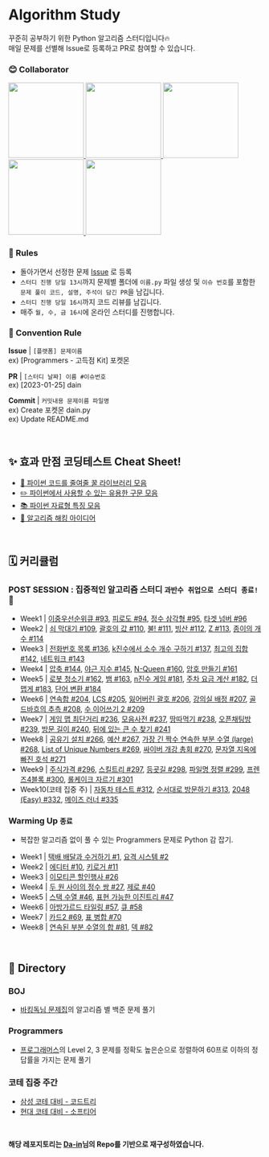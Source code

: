 # Algorithm Study

꾸준히 공부하기 위한 Python 알고리즘 스터디입니다🔥  
매일 문제를 선별해 Issue로 등록하고 PR로 참여할 수 있습니다.

### 😊 Collaborator
<div>
  <a href="https://github.com/ksumini">
    <img src="https://avatars.githubusercontent.com/u/70088803?v=4" width="150" style="max-width: 100%;">
  </a>
  <a href="https://github.com/y2r1m">
    <img src="https://avatars.githubusercontent.com/u/69053602?v=4" width="150" style="max-width: 100%;">
  </a>
  <a href="https://github.com/limstonestone">
    <img src="https://avatars.githubusercontent.com/u/86715604?v=4" width="150" style="max-width: 100%;">
  </a>
  <a href="https://github.com/Woo-Yeol">
    <img src="https://avatars.githubusercontent.com/u/63551948?v=4" width="150" style="max-width: 100%;">
  </a>
  <a href="https://github.com/zsmalla">
    <img src="https://avatars.githubusercontent.com/u/72483874?v=4" width="150" style="max-width: 100%;">
  </a>
</div>

### 📢 Rules

- 돌아가면서 선정한 문제 [Issue](https://github.com/RecoRecoNi/Algorithm-Study/issues) 로 등록
- `스터디 진행 당일 13시`까지 문제별 폴더에 `이름.py` 파일 생성 및 `이슈 번호`를 포함한 `문제 풀이 코드, 설명, 주석이 담긴 PR`을 남깁니다.
- `스터디 진행 당일 16시`까지 코드 리뷰를 남깁니다.
- 매주 `월, 수, 금 16시`에 온라인 스터디를 진행합니다.
<!-- `오전 10시` 온라인 스터디에서 `코드 리뷰` 및 `문제 선정` _주말, 공휴일 제외_ -->


<!-- > 🚨 실패시 벌금 2배씩 증가 `1000*(2^n)` 취업 후 일괄 납부😊 중도 포기시 누적 벌금 \* 10배   -->
<!-- > 유고 사유 | 익일 코딩테스트 및 면접, 질병(인증 필요) -->

### 🌈 Convention Rule

**Issue** | `[플랫폼] 문제이름`  
ex) [Programmers - 고득점 Kit] 포켓몬

**PR** | `[스터디 날짜] 이름 #이슈번호`  
ex) [2023-01-25] dain

**Commit** | `커밋내용 문제이름 파일명`  
ex) Create 포켓몬 dain.py  
ex) Update README.md

<br/>

## ✨ 효과 만점 코딩테스트 Cheat Sheet!

- [🍯 파이썬 코드를 줄여줄 꿀 라이브러리 모음](./%E2%9C%A8%20%ED%9A%A8%EA%B3%BC%20%EB%A7%8C%EC%A0%90%20%EC%BD%94%EB%94%A9%ED%85%8C%EC%8A%A4%ED%8A%B8%20Cheat%20Sheet!/%F0%9F%8D%AF%20%EC%BD%94%EB%93%9C%EB%A5%BC%20%EC%A4%84%EC%97%AC%EC%A4%84%20%EA%BF%80%20%EB%9D%BC%EC%9D%B4%EB%B8%8C%EB%9F%AC%EB%A6%AC%20%EB%AA%A8%EC%9D%8C.md)
- [✏️ 파이썬에서 사용할 수 있는 유용한 구문 모음](./%E2%9C%A8%20%ED%9A%A8%EA%B3%BC%20%EB%A7%8C%EC%A0%90%20%EC%BD%94%EB%94%A9%ED%85%8C%EC%8A%A4%ED%8A%B8%20Cheat%20Sheet!/%E2%9C%8F%EF%B8%8F%20%ED%8C%8C%EC%9D%B4%EC%8D%AC%EC%97%90%EC%84%9C%20%EC%82%AC%EC%9A%A9%ED%95%A0%20%EC%88%98%20%EC%9E%88%EB%8A%94%20%EC%9C%A0%EC%9A%A9%ED%95%9C%20%EA%B5%AC%EB%AC%B8%20%EB%AA%A8%EC%9D%8C.md)
- [📚 파이썬 자료형 특징 모음](./%E2%9C%A8%20%ED%9A%A8%EA%B3%BC%20%EB%A7%8C%EC%A0%90%20%EC%BD%94%EB%94%A9%ED%85%8C%EC%8A%A4%ED%8A%B8%20Cheat%20Sheet!/%F0%9F%93%9A%20%ED%8C%8C%EC%9D%B4%EC%8D%AC%20%EC%9E%90%EB%A3%8C%ED%98%95%20%ED%8A%B9%EC%A7%95%20%EB%AA%A8%EC%9D%8C.md)
- [🚀 알고리즘 해킹 아이디어](./%E2%9C%A8%20%ED%9A%A8%EA%B3%BC%20%EB%A7%8C%EC%A0%90%20%EC%BD%94%EB%94%A9%ED%85%8C%EC%8A%A4%ED%8A%B8%20Cheat%20Sheet!/%F0%9F%9A%80%20%EC%95%8C%EA%B3%A0%EB%A6%AC%EC%A6%98%20%ED%95%B4%ED%82%B9%20%EC%95%84%EC%9D%B4%EB%94%94%EC%96%B4.md)

<br/>

## 🗓️ 커리큘럼

### POST SESSION : 집중적인 알고리즘 스터디 `과반수 취업으로 스터디 종료!`🥳
- Week1 | [이중우선순위큐 #93](https://github.com/RecoRecoNi/Algorithm-Study/issues/93), [피로도 #94](https://github.com/RecoRecoNi/Algorithm-Study/issues/94), [정수 삼각형 #95](https://github.com/RecoRecoNi/Algorithm-Study/issues/95), [타겟 넘버 #96](https://github.com/RecoRecoNi/Algorithm-Study/issues/96)
- Week2 | [쇠 막대기 #109](https://github.com/RecoRecoNi/Algorithm-Study/issues/109), [괄호의 값 #110](https://github.com/RecoRecoNi/Algorithm-Study/issues/110), [불! #111](https://github.com/RecoRecoNi/Algorithm-Study/issues/111), [빙산 #112](https://github.com/RecoRecoNi/Algorithm-Study/issues/112), [Z #113](https://github.com/RecoRecoNi/Algorithm-Study/issues/113), [종이의 개수 #114](https://github.com/RecoRecoNi/Algorithm-Study/issues/114)
- Week3 | [전화번호 목록 #136](https://github.com/RecoRecoNi/Algorithm-Study/issues/136), [k진수에서 소수 개수 구하기 #137](https://github.com/RecoRecoNi/Algorithm-Study/issues/137), [최고의 집합 #142](https://github.com/RecoRecoNi/Algorithm-Study/issues/142), [네트워크 #143](https://github.com/RecoRecoNi/Algorithm-Study/issues/143)
- Week4 | [압축 #144](https://github.com/RecoRecoNi/Algorithm-Study/issues/144), [야근 지수 #145](https://github.com/RecoRecoNi/Algorithm-Study/issues/145), [N-Queen #160](https://github.com/RecoRecoNi/Algorithm-Study/issues/160), [암호 만들기 #161](https://github.com/RecoRecoNi/Algorithm-Study/issues/161)
- Week5 | [로봇 청소기 #162](https://github.com/RecoRecoNi/Algorithm-Study/issues/162), [뱀 #163](https://github.com/RecoRecoNi/Algorithm-Study/issues/163), [n진수 게임 #181](https://github.com/RecoRecoNi/Algorithm-Study/issues/181), [주차 요금 계산 #182](https://github.com/RecoRecoNi/Algorithm-Study/issues/182), [더 맵게 #183](https://github.com/RecoRecoNi/Algorithm-Study/issues/183), [단어 변환 #184](https://github.com/RecoRecoNi/Algorithm-Study/issues/184)
- Week6 | [연속합 #204](https://github.com/RecoRecoNi/Algorithm-Study/issues/204), [LCS #205](https://github.com/RecoRecoNi/Algorithm-Study/issues/205), [잃어버린 괄호 #206](https://github.com/RecoRecoNi/Algorithm-Study/issues/206), [강의실 배정 #207](https://github.com/RecoRecoNi/Algorithm-Study/issues/207), [골드바흐의 추측 #208](https://github.com/RecoRecoNi/Algorithm-Study/issues/208), [수 이어쓰기 2 #209](https://github.com/RecoRecoNi/Algorithm-Study/issues/209)
- Week7 | [게임 맵 최단거리 #236](https://github.com/RecoRecoNi/Algorithm-Study/issues/236), [모음사전 #237](https://github.com/RecoRecoNi/Algorithm-Study/issues/237), [땅따먹기 #238](https://github.com/RecoRecoNi/Algorithm-Study/issues/238), [오픈채팅방 #239](https://github.com/RecoRecoNi/Algorithm-Study/issues/239), [방문 길이 #240](https://github.com/RecoRecoNi/Algorithm-Study/issues/240), [뒤에 있는 큰 수 찾기 #241](https://github.com/RecoRecoNi/Algorithm-Study/issues/241)
- Week8 | [공유기 설치 #266](https://github.com/RecoRecoNi/Algorithm-Study/issues/266), [예산 #267](https://github.com/RecoRecoNi/Algorithm-Study/issues/267), [가장 긴 짝수 연속한 부분 수열 (large) #268](https://github.com/RecoRecoNi/Algorithm-Study/issues/268), [List of Unique Numbers #269](https://github.com/RecoRecoNi/Algorithm-Study/issues/269), [싸이버 개강 총회 #270](https://github.com/RecoRecoNi/Algorithm-Study/issues/270), [문자열 지옥에 빠진 호석 #271](https://github.com/RecoRecoNi/Algorithm-Study/issues/271)
- Week9 | [주식가격 #296](https://github.com/RecoRecoNi/Algorithm-Study/issues/296), [스킬트리 #297](https://github.com/RecoRecoNi/Algorithm-Study/issues/297), [등굣길 #298](https://github.com/RecoRecoNi/Algorithm-Study/issues/298), [파일명 정렬 #299](https://github.com/RecoRecoNi/Algorithm-Study/issues/299), [프렌즈4블록 #300](https://github.com/RecoRecoNi/Algorithm-Study/issues/300), [롤케이크 자르기 #301](https://github.com/RecoRecoNi/Algorithm-Study/issues/301)
- Week10(코테 집중 주) | [자동차 테스트 #312](https://github.com/RecoRecoNi/Algorithm-Study/issues/312), [순서대로 방문하기 #313](https://github.com/RecoRecoNi/Algorithm-Study/issues/313), [2048 (Easy) #332](https://github.com/RecoRecoNi/Algorithm-Study/issues/332), [메이즈 러너 #335](https://github.com/RecoRecoNi/Algorithm-Study/issues/335)




### Warming Up `종료`

- 복잡한 알고리즘 없이 풀 수 있는 Programmers 문제로 Python 감 잡기.

<!-- ex) Week1 | [Problem #1](link) [Problem #2](link) -->
- Week1 | [택배 배달과 수거하기 #1](https://github.com/RecoRecoNi/Algorithm-Study/issues/1), [요격 시스템 #2](https://github.com/RecoRecoNi/Algorithm-Study/issues/2)
- Week2 | [에디터 #10](https://github.com/RecoRecoNi/Algorithm-Study/issues/10), [키로거 #11](https://github.com/RecoRecoNi/Algorithm-Study/issues/11)
- Week3 | [이모티콘 할인행사 #26](https://github.com/RecoRecoNi/Algorithm-Study/issues/26) 
- Week4 | [두 원 사이의 정수 쌍 #27](https://github.com/RecoRecoNi/Algorithm-Study/issues/27), [제로 #40](https://github.com/RecoRecoNi/Algorithm-Study/issues/40)
- Week5 | [스택 수열 #46](https://github.com/RecoRecoNi/Algorithm-Study/issues/46), [표현 가능한 이진트리 #47](https://github.com/RecoRecoNi/Algorithm-Study/issues/47)
- Week6 | [아방가르드 타일링 #57](https://github.com/RecoRecoNi/Algorithm-Study/issues/57), [큐 #58](https://github.com/RecoRecoNi/Algorithm-Study/issues/58)
- Week7 | [카드2 #69](https://github.com/RecoRecoNi/Algorithm-Study/issues/69), [표 병합 #70](https://github.com/RecoRecoNi/Algorithm-Study/issues/70)
- Week8 | [연속된 부분 수열의 합 #81](https://github.com/RecoRecoNi/Algorithm-Study/issues/81), [덱 #82](https://github.com/RecoRecoNi/Algorithm-Study/issues/82)

<!-- ### Programmers - 고득점 Kit

- 매일 다른 카테고리 문제를 선별하여 풀기 -->
<!-- - Day4 | [폰켓몬 #1], [올바른 괄호 #2], [같은 숫자는 싫어 #30]
- Day5 | [더 맵게 #34], [K번째수 #35], [가장 큰 수 #36]
- Day6 | [최소 직사각형 #42], [소수 찾기 #43], [조이스틱 #44]
- Day7 | [체육복 #50], [N으로 표현 #51]
- Day8 | [타겟 넘버 #57], [입국심사 #58]
- Day9 | [가장 먼 노드 #65]
- Day10 | [전화번호 목록 #71], [기능개발 #72]
- Day11 | [디스크 컨트롤러 #79], [완주하지 못한 선수 #80]
- Day12 | [H-Index #87], [큰 수 만들기 #88]
- Day13 | [정수 삼각형 #93], [모의고사 #94]
- Day14 | [구명보트 #100], [게임 맵 최단거리 #101]
- Day15 | [등굣길 #107], [Two Sum #108]
- Day16 | [징검다리 #107]
- Day17 | [순위 #116]
- Day18 | [위장 #121], [프린터 #122]
- Day19 | [이중우선순위큐 #127], [카펫 #128]

- Day20 | [선 연결하기 #133]
- Day21 | [방의 개수 #138]
- Day22 | [네트워크 #138]
- Day23 | [베스트앨범 #146]
- Day24 | [다리를 지나는 트럭 #153], [피로도 #154]
- Day25 | [주식가격 #155], [전력망을 둘로 나누기 #156]
- Day26 | [단속카메라 #157]
- Day27 | [사칙연산 #163]
- Day28 | [단어 변환 # 164]
- Day29 | [모음사전 #169]
- Day30 | [아이템 줍기 #170]
- Day31 | [여행경로 #171]71 -->

</br>

## 📂 Directory 
### BOJ

- [바킹독님 문제집](https://github.com/encrypted-def/basic-algo-lecture/blob/master/workbook.md)의 알고리즘 별 백준 문제 풀기

### Programmers

- [프로그래머스](https://school.programmers.co.kr/learn/challenges?tab=all_challenges&order=acceptance_desc&page=2&languages=python3&levels=2%2C3)의 Level 2, 3 문제를 정확도 높은순으로 정렬하여 60프로 이하의 정답률을 가지는 문제 풀기

### 코테 집중 주간
- [삼성 코테 대비 - 코드트리](https://www.codetree.ai/training-field/frequent-problems)
- [현대 코테 대비 - 소프티어](https://softeer.ai/practice/index.do)

<!-- ### Leet Code

- Programmers 이후 논의 -->     
<br/>


**해당 레포지토리는 [Da-in](https://github.com/da-in/algorithm-study)님의 Repo를 기반으로 재구성하였습니다.**
